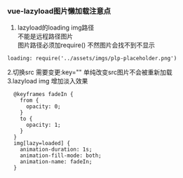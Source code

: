 ### vue-lazyload图片懒加载注意点
1. lazyload的loading img路径   
不能是远程路径图片   
图片路径必须加require() 不然图片会找不到不显示   
```
loading: require('../assets/imgs/plp-placeholder.png')
```
2.切换src 需要变更:key="" 单纯改变src图片不会被重新加载   
3.lazyload img 增加淡入效果  
```
  @keyframes fadeIn {
    from {
      opacity: 0;
    }
    to {
      opacity: 1;
    }
  }
  img[lazy=loaded] {
    animation-duration: 1s;
    animation-fill-mode: both;
    animation-name: fadeIn;
  }
```